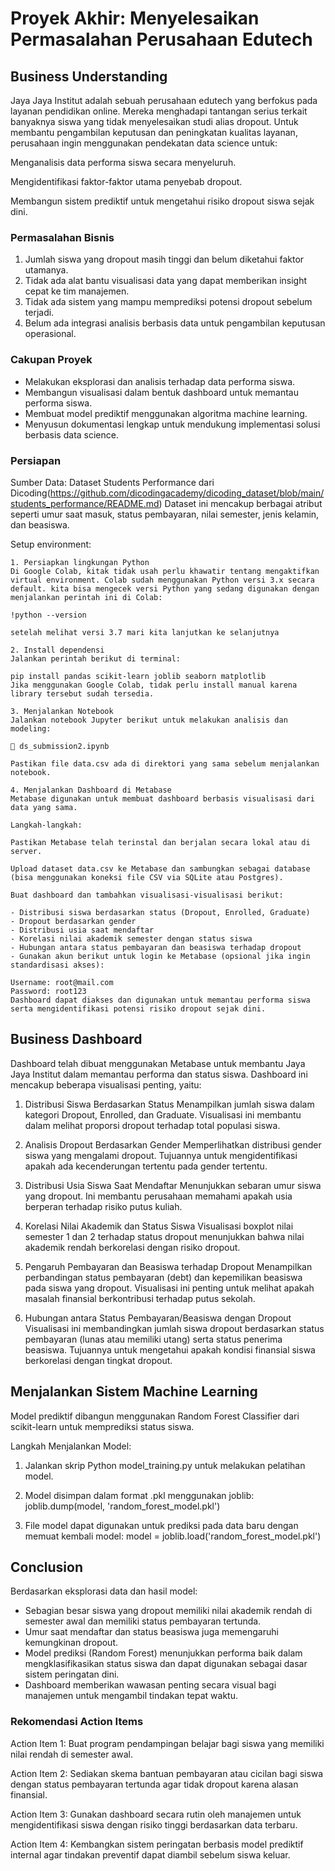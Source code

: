 # Proyek Akhir: Menyelesaikan Permasalahan Perusahaan Edutech

## Business Understanding
Jaya Jaya Institut adalah sebuah perusahaan edutech yang berfokus pada layanan pendidikan online. Mereka menghadapi tantangan serius terkait banyaknya siswa yang tidak menyelesaikan studi alias dropout. Untuk membantu pengambilan keputusan dan peningkatan kualitas layanan, perusahaan ingin menggunakan pendekatan data science untuk:

Menganalisis data performa siswa secara menyeluruh.

Mengidentifikasi faktor-faktor utama penyebab dropout.

Membangun sistem prediktif untuk mengetahui risiko dropout siswa sejak dini.

### Permasalahan Bisnis
1. Jumlah siswa yang dropout masih tinggi dan belum diketahui faktor utamanya.
2. Tidak ada alat bantu visualisasi data yang dapat memberikan insight cepat ke tim manajemen.
3. Tidak ada sistem yang mampu memprediksi potensi dropout sebelum terjadi.
4. Belum ada integrasi analisis berbasis data untuk pengambilan keputusan operasional.

### Cakupan Proyek
- Melakukan eksplorasi dan analisis terhadap data performa siswa.
- Membangun visualisasi dalam bentuk dashboard untuk memantau performa siswa.
- Membuat model prediktif menggunakan algoritma machine learning.
- Menyusun dokumentasi lengkap untuk mendukung implementasi solusi berbasis data science.

### Persiapan

Sumber Data: Dataset Students Performance dari Dicoding(https://github.com/dicodingacademy/dicoding_dataset/blob/main/students_performance/README.md)
Dataset ini mencakup berbagai atribut seperti umur saat masuk, status pembayaran, nilai semester, jenis kelamin, dan beasiswa.

Setup environment:
```
1. Persiapkan lingkungan Python
Di Google Colab, kitak tidak usah perlu khawatir tentang mengaktifkan virtual environment. Colab sudah menggunakan Python versi 3.x secara default. kita bisa mengecek versi Python yang sedang digunakan dengan menjalankan perintah ini di Colab:

!python --version

setelah melihat versi 3.7 mari kita lanjutkan ke selanjutnya

2. Install dependensi
Jalankan perintah berikut di terminal:

pip install pandas scikit-learn joblib seaborn matplotlib
Jika menggunakan Google Colab, tidak perlu install manual karena library tersebut sudah tersedia.

3. Menjalankan Notebook
Jalankan notebook Jupyter berikut untuk melakukan analisis dan modeling:

📄 ds_submission2.ipynb

Pastikan file data.csv ada di direktori yang sama sebelum menjalankan notebook.

4. Menjalankan Dashboard di Metabase
Metabase digunakan untuk membuat dashboard berbasis visualisasi dari data yang sama.

Langkah-langkah:

Pastikan Metabase telah terinstal dan berjalan secara lokal atau di server.

Upload dataset data.csv ke Metabase dan sambungkan sebagai database (bisa menggunakan koneksi file CSV via SQLite atau Postgres).

Buat dashboard dan tambahkan visualisasi-visualisasi berikut:

- Distribusi siswa berdasarkan status (Dropout, Enrolled, Graduate)
- Dropout berdasarkan gender
- Distribusi usia saat mendaftar
- Korelasi nilai akademik semester dengan status siswa
- Hubungan antara status pembayaran dan beasiswa terhadap dropout
- Gunakan akun berikut untuk login ke Metabase (opsional jika ingin standardisasi akses):

Username: root@mail.com
Password: root123
Dashboard dapat diakses dan digunakan untuk memantau performa siswa serta mengidentifikasi potensi risiko dropout sejak dini.
```

## Business Dashboard
Dashboard telah dibuat menggunakan Metabase untuk membantu Jaya Jaya Institut dalam memantau performa dan status siswa. Dashboard ini mencakup beberapa visualisasi penting, yaitu:
1. Distribusi Siswa Berdasarkan Status
Menampilkan jumlah siswa dalam kategori Dropout, Enrolled, dan Graduate. Visualisasi ini membantu dalam melihat proporsi dropout terhadap total populasi siswa.

2. Analisis Dropout Berdasarkan Gender
Memperlihatkan distribusi gender siswa yang mengalami dropout. Tujuannya untuk mengidentifikasi apakah ada kecenderungan tertentu pada gender tertentu.

3. Distribusi Usia Siswa Saat Mendaftar
Menunjukkan sebaran umur siswa yang dropout. Ini membantu perusahaan memahami apakah usia berperan terhadap risiko putus kuliah.

4. Korelasi Nilai Akademik dan Status Siswa
Visualisasi boxplot nilai semester 1 dan 2 terhadap status dropout menunjukkan bahwa nilai akademik rendah berkorelasi dengan risiko dropout.

5. Pengaruh Pembayaran dan Beasiswa terhadap Dropout
Menampilkan perbandingan status pembayaran (debt) dan kepemilikan beasiswa pada siswa yang dropout. Visualisasi ini penting untuk melihat apakah masalah finansial berkontribusi terhadap putus sekolah.

6. Hubungan antara Status Pembayaran/Beasiswa dengan Dropout
Visualisasi ini membandingkan jumlah siswa dropout berdasarkan status pembayaran (lunas atau memiliki utang) serta status penerima beasiswa. Tujuannya untuk mengetahui apakah kondisi finansial siswa berkorelasi dengan tingkat dropout.


## Menjalankan Sistem Machine Learning
Model prediktif dibangun menggunakan Random Forest Classifier dari scikit-learn untuk memprediksi status siswa.

Langkah Menjalankan Model:
1. Jalankan skrip Python model_training.py untuk melakukan pelatihan model.
2. Model disimpan dalam format .pkl menggunakan joblib:
joblib.dump(model, 'random_forest_model.pkl')

3. File model dapat digunakan untuk prediksi pada data baru dengan memuat kembali model:
model = joblib.load('random_forest_model.pkl')

## Conclusion
Berdasarkan eksplorasi data dan hasil model:
- Sebagian besar siswa yang dropout memiliki nilai akademik rendah di semester awal dan memiliki status pembayaran tertunda.
- Umur saat mendaftar dan status beasiswa juga memengaruhi kemungkinan dropout.
- Model prediksi (Random Forest) menunjukkan performa baik dalam mengklasifikasikan status siswa dan dapat digunakan sebagai dasar sistem peringatan dini.
- Dashboard memberikan wawasan penting secara visual bagi manajemen untuk mengambil tindakan tepat waktu.

### Rekomendasi Action Items
Action Item 1:
Buat program pendampingan belajar bagi siswa yang memiliki nilai rendah di semester awal.

Action Item 2:
Sediakan skema bantuan pembayaran atau cicilan bagi siswa dengan status pembayaran tertunda agar tidak dropout karena alasan finansial.

Action Item 3:
Gunakan dashboard secara rutin oleh manajemen untuk mengidentifikasi siswa dengan risiko tinggi berdasarkan data terbaru.

Action Item 4:
Kembangkan sistem peringatan berbasis model prediktif internal agar tindakan preventif dapat diambil sebelum siswa keluar.
